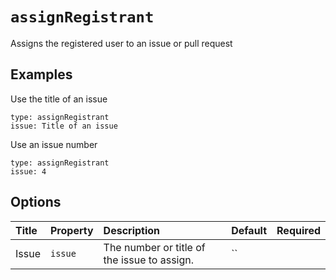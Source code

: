 # `assignRegistrant`

Assigns the registered user to an issue or pull request

## Examples

Use the title of an issue

```
type: assignRegistrant
issue: Title of an issue
```

Use an issue number

```
type: assignRegistrant
issue: 4
```

## Options

| Title | Property | Description | Default | Required |
| :---- | :--- | :---------- | :------ | :------- |
| Issue | `issue` | The number or title of the issue to assign. | `` |  |

